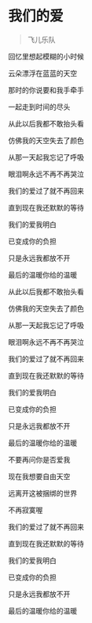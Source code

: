 # 我们的爱
> 飞儿乐队

回忆里想起模糊的小时候

云朵漂浮在蓝蓝的天空

那时的你说要和我手牵手

一起走到时间的尽头

从此以后我都不敢抬头看

仿佛我的天空失去了颜色

从那一天起我忘记了呼吸

眼泪啊永远不再不再哭泣

我们的爱过了就不再回来

直到现在我还默默的等待

我们的爱我明白

已变成你的负担

只是永远我都放不开

最后的温暖你给的温暖

从此以后我都不敢抬头看

仿佛我的天空失去了颜色

从那一天起我忘记了呼吸

眼泪啊永远不再不再哭泣

我们的爱过了就不再回来

直到现在我还默默的等待

我们的爱我明白

已变成你的负担

只是永远我都放不开

最后的温暖你给的温暖

不要再问你是否爱我

现在我想要自由天空

远离开这被捆绑的世界

不再寂寞喔

我们的爱过了就不再回来

直到现在我还默默的等待

我们的爱我明白

已变成你的负担

只是永远我都放不开

最后的温暖你给的温暖